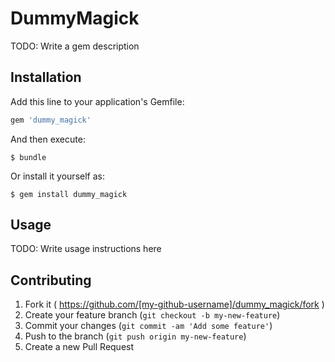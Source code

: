 # DummyMagick

TODO: Write a gem description

## Installation

Add this line to your application's Gemfile:

```ruby
gem 'dummy_magick'
```

And then execute:

    $ bundle

Or install it yourself as:

    $ gem install dummy_magick

## Usage

TODO: Write usage instructions here

## Contributing

1. Fork it ( https://github.com/[my-github-username]/dummy_magick/fork )
2. Create your feature branch (`git checkout -b my-new-feature`)
3. Commit your changes (`git commit -am 'Add some feature'`)
4. Push to the branch (`git push origin my-new-feature`)
5. Create a new Pull Request
